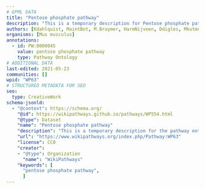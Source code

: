 ```yaml
---
# GPML DATA
title: "Pentose phosphate pathway"
description: "This is a temporary description for Pentose phosphate pathway"
authors: [Kdahlquist, MaintBot, M.Braymer, HarmNijveen, Ddigles, Mkutmon, DeSl, Egonw, Eweitz]
organisms: [Mus musculus]
annotations:
  - id: PW:0000045
    value: pentose phosphate pathway
    type: Pathway Ontology
# ADDITIONAL DATA
last-edited: 2021-05-23
communities: []
wpid: "WP63"
# STRUCTURED METADATA FOR SEO
seo:
  type: CreativeWork
schema-jsonld:
  - "@context": https://schema.org/
    "@id": https://wikipathways.github.io/pathways/WP554.html
    "@type": Dataset
    "name": "Pentose phosphate pathway"
    "description": "This is a temporary description for the pathway entitled: Pentose phosphate pathway"
    "url": "https://www.wikipathways.org/index.php/Pathway:WP63"
    "license": CC0
    "creator":
    - "@type": Organization
      "name": "WikiPathways"
    "keywords": [
      "pentose phosphate pathway",
      ]
---
```

